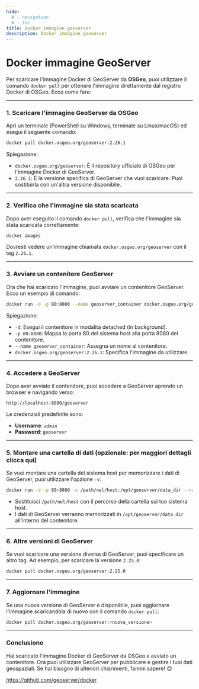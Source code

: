 ```yaml
---
hide:
  # - navigation
  # - toc
title: Docker immagine geoserver
description: Docker immagine geoserver
---
```


# Docker immagine GeoServer

Per scaricare l'immagine Docker di GeoServer da **OSGeo**, puoi utilizzare il comando `docker pull` per ottenere l'immagine direttamente dal registro Docker di OSGeo. Ecco come fare:

---

### **1. Scaricare l'immagine GeoServer da OSGeo**
Apri un terminale (PowerShell su Windows, terminale su Linux/macOS) ed esegui il seguente comando:

```bash
docker pull docker.osgeo.org/geoserver:2.26.1
```

Spiegazione:
- `docker.osgeo.org/geoserver`: È il repository ufficiale di OSGeo per l'immagine Docker di GeoServer.
- `2.26.1`: È la versione specifica di GeoServer che vuoi scaricare. Puoi sostituirla con un'altra versione disponibile.

---

### **2. Verifica che l'immagine sia stata scaricata**
Dopo aver eseguito il comando `docker pull`, verifica che l'immagine sia stata scaricata correttamente:

```bash
docker images
```

Dovresti vedere un'immagine chiamata `docker.osgeo.org/geoserver` con il tag `2.26.1`.

---

### **3. Avviare un contenitore GeoServer**
Ora che hai scaricato l'immagine, puoi avviare un contenitore GeoServer. Ecco un esempio di comando:

```bash
docker run -d -p 80:8080 --name geoserver_container docker.osgeo.org/geoserver:2.26.1
```

Spiegazione:

- `-d`: Esegui il contenitore in modalità detached (in background).
- `-p 80:8080`: Mappa la porta 80 del sistema host alla porta 8080 del contenitore.
- `--name geoserver_container`: Assegna un nome al contenitore.
- `docker.osgeo.org/geoserver:2.26.1`: Specifica l'immagine da utilizzare.

---

### **4. Accedere a GeoServer**
Dopo aver avviato il contenitore, puoi accedere a GeoServer aprendo un browser e navigando verso:
```
http://localhost:8080/geoserver
```

Le credenziali predefinite sono:

- **Username**: `admin`
- **Password**: `geoserver`

---

### **5. Montare una cartella di dati (opzionale: per maggiori dettagli clicca qui)**
Se vuoi montare una cartella del sistema host per memorizzare i dati di GeoServer, puoi utilizzare l'opzione `-v`:

```bash
docker run -d -p 80:8080 -v /path/nel/host:/opt/geoserver/data_dir --name geoserver_container docker.osgeo.org/geoserver:2.26.1
```

- Sostituisci `/path/nel/host` con il percorso della cartella sul tuo sistema host.
- I dati di GeoServer verranno memorizzati in `/opt/geoserver/data_dir` all'interno del contenitore.

---

### **6. Altre versioni di GeoServer**
Se vuoi scaricare una versione diversa di GeoServer, puoi specificare un altro tag. Ad esempio, per scaricare la versione `2.25.0`:

```bash
docker pull docker.osgeo.org/geoserver:2.25.0
```

---

### **7. Aggiornare l'immagine**
Se una nuova versione di GeoServer è disponibile, puoi aggiornare l'immagine scaricandola di nuovo con il comando `docker pull`:

```bash
docker pull docker.osgeo.org/geoserver:<nuova_versione>
```

---

### **Conclusione**
Hai scaricato l'immagine Docker di GeoServer da OSGeo e avviato un contenitore. Ora puoi utilizzare GeoServer per pubblicare e gestire i tuoi dati geospaziali. Se hai bisogno di ulteriori chiarimenti, fammi sapere! 😊

<https://github.com/geoserver/docker>